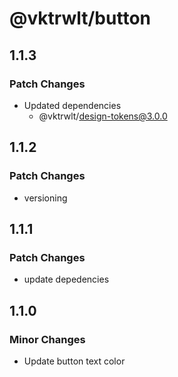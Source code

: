 # @vktrwlt/button

## 1.1.3

### Patch Changes

- Updated dependencies
  - @vktrwlt/design-tokens@3.0.0

## 1.1.2

### Patch Changes

- versioning

## 1.1.1

### Patch Changes

- update depedencies

## 1.1.0

### Minor Changes

- Update button text color
